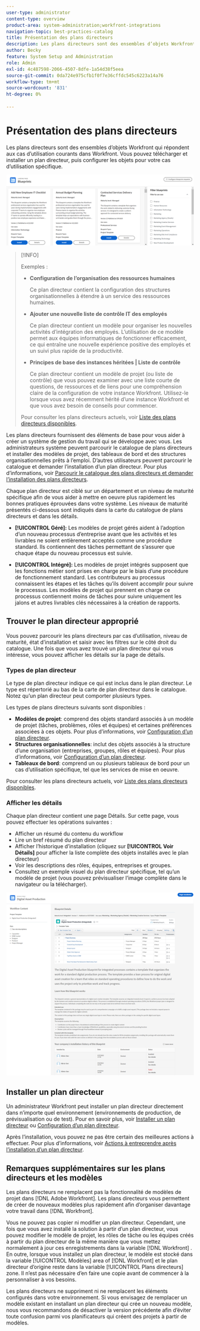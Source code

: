 ```yaml
---
user-type: administrator
content-type: overview
product-area: system-administration;workfront-integrations
navigation-topic: best-practices-catalog
title: Présentation des plans directeurs
description: Les plans directeurs sont des ensembles d’objets Workfront qui répondent aux cas d’utilisation courants dans Workfront. Vous pouvez télécharger et installer un plan directeur, puis configurer les objets pour votre cas d’utilisation spécifique.
author: Becky
feature: System Setup and Administration
role: Admin
exl-id: 4c487598-2066-4507-8dfe-1a54d38f5eea
source-git-commit: 0da724e975cfb1f0f7e36cffdc545c6223a14a76
workflow-type: tm+mt
source-wordcount: '831'
ht-degree: 0%

---
```


# Présentation des plans directeurs

<!--Audited: 01/2024-->

Les plans directeurs sont des ensembles d’objets Workfront qui répondent aux cas d’utilisation courants dans Workfront. Vous pouvez télécharger et installer un plan directeur, puis configurer les objets pour votre cas d’utilisation spécifique.

![](assets/blueprints-main-page-catalog.png)

>[!INFO]
>
>Exemples :
>
>* **Configuration de l’organisation des ressources humaines**
>
>   Ce plan directeur contient la configuration des structures organisationnelles à étendre à un service des ressources humaines.
>
>* **Ajouter une nouvelle liste de contrôle IT des employés**
>
>   Ce plan directeur contient un modèle pour organiser les nouvelles activités d’intégration des employés. L’utilisation de ce modèle permet aux équipes informatiques de fonctionner efficacement, ce qui entraîne une nouvelle expérience positive des employés et un suivi plus rapide de la productivité.
>
>* **Principes de base des instances héritées | Liste de contrôle**
>
>    Ce plan directeur contient un modèle de projet (ou liste de contrôle) que vous pouvez examiner avec une liste courte de questions, de ressources et de liens pour une compréhension claire de la configuration de votre instance Workfront. Utilisez-le lorsque vous avez récemment hérité d’une instance Workfront et que vous avez besoin de conseils pour commencer.
>
>Pour consulter les plans directeurs actuels, voir [Liste des plans directeurs disponibles](/help/quicksilver/administration-and-setup/blueprints/list-of-available-blueprints.md).


Les plans directeurs fournissent des éléments de base pour vous aider à créer un système de gestion du travail qui se développe avec vous. Les administrateurs système peuvent parcourir le catalogue de plans directeurs et installer des modèles de projet, des tableaux de bord et des structures organisationnelles prêts à l’emploi. D’autres utilisateurs peuvent parcourir le catalogue et demander l’installation d’un plan directeur. Pour plus d’informations, voir [Parcourir le catalogue des plans directeurs et demander l’installation des plans directeurs](../../administration-and-setup/blueprints/browse-catalog.md).

Chaque plan directeur est ciblé sur un département et un niveau de maturité spécifique afin de vous aider à mettre en oeuvre plus rapidement les bonnes pratiques éprouvées dans votre système. Les niveaux de maturité présentés ci-dessous sont indiqués dans la carte du catalogue de plans directeurs et dans les détails.

* **[!UICONTROL Géré]:** Les modèles de projet gérés aident à l’adoption d’un nouveau processus d’entreprise avant que les activités et les livrables ne soient entièrement acceptés comme une procédure standard. Ils contiennent des tâches permettant de s’assurer que chaque étape du nouveau processus est suivie.

* **[!UICONTROL Intégré]:** Les modèles de projet intégrés supposent que les fonctions métier sont prises en charge par le biais d’une procédure de fonctionnement standard. Les contributeurs au processus connaissent les étapes et les tâches qu’ils doivent accomplir pour suivre le processus. Les modèles de projet qui prennent en charge ce processus contiennent moins de tâches pour suivre uniquement les jalons et autres livrables clés nécessaires à la création de rapports.

## Trouver le plan directeur approprié

Vous pouvez parcourir les plans directeurs par cas d’utilisation, niveau de maturité, état d’installation et saisir avec les filtres sur le côté droit du catalogue. Une fois que vous avez trouvé un plan directeur qui vous intéresse, vous pouvez afficher les détails sur la page de détails.

### Types de plan directeur

Le type de plan directeur indique ce qui est inclus dans le plan directeur. Le type est répertorié au bas de la carte de plan directeur dans le catalogue. Notez qu’un plan directeur peut comporter plusieurs types.

Les types de plans directeurs suivants sont disponibles :

* **Modèles de projet**: comprend des objets standard associés à un modèle de projet (tâches, problèmes, rôles et équipes) et certaines préférences associées à ces objets. Pour plus d’informations, voir [Configuration d’un plan directeur](../../administration-and-setup/blueprints/configure-template-package.md).
* **Structures organisationnelles**: inclut des objets associés à la structure d’une organisation (entreprises, groupes, rôles et équipes). Pour plus d’informations, voir [Configuration d’un plan directeur](../../administration-and-setup/blueprints/configure-template-package.md).
* **Tableaux de bord**: comprend un ou plusieurs tableaux de bord pour un cas d’utilisation spécifique, tel que les services de mise en oeuvre.
<!--
* Request queues: Includes one or more projects configured as request queues.
* Custom forms: Includes custom forms attached to another object type, such as a project or portfolio.
* Setup features: Includes one or more elements that are configured in the Setup area of Workfront, such as layout templates.
-->

Pour consulter les plans directeurs actuels, voir [Liste des plans directeurs disponibles](/help/quicksilver/administration-and-setup/blueprints/list-of-available-blueprints.md).

### Afficher les détails

Chaque plan directeur contient une page Détails. Sur cette page, vous pouvez effectuer les opérations suivantes :

* Afficher un résumé du contenu du workflow
* Lire un bref résumé du plan directeur
* Afficher l’historique d’installation (cliquez sur **[!UICONTROL Voir Détails]** pour afficher la liste complète des objets installés avec le plan directeur)
* Voir les descriptions des rôles, équipes, entreprises et groupes.
* Consultez un exemple visuel du plan directeur spécifique, tel qu’un modèle de projet (vous pouvez prévisualiser l’image complète dans le navigateur ou la télécharger).

![[!UICONTROL Détails du plan directeur] page](assets/blueprint-details-page-2022.png)

## Installer un plan directeur

Un administrateur Workfront peut installer un plan directeur directement dans n’importe quel environnement (environnements de production, de prévisualisation ou de test). Pour en savoir plus, voir [Installer un plan directeur](../../administration-and-setup/blueprints/blueprints-install.md) ou [Configuration d’un plan directeur](../../administration-and-setup/blueprints/configure-template-package.md).

Après l’installation, vous pouvez ne pas être certain des meilleures actions à effectuer. Pour plus d’informations, voir [Actions à entreprendre après l’installation d’un plan directeur](../../administration-and-setup/blueprints/best-next-actions-after-install.md).

## Remarques supplémentaires sur les plans directeurs et les modèles

Les plans directeurs ne remplacent pas la fonctionnalité de modèles de projet dans [!DNL Adobe Workfront]. Les plans directeurs vous permettent de créer de nouveaux modèles plus rapidement afin d’organiser davantage votre travail dans [!DNL Workfront].

Vous ne pouvez pas copier ni modifier un plan directeur. Cependant, une fois que vous avez installé la solution à partir d’un plan directeur, vous pouvez modifier le modèle de projet, les rôles de tâche ou les équipes créés à partir du plan directeur de la même manière que vous mettez normalement à jour ces enregistrements dans la variable [!DNL Workfront] . En outre, lorsque vous installez un plan directeur, le modèle est stocké dans la variable [!UICONTROL Modèles] area of [!DNL Workfront] et le plan directeur d’origine reste dans la variable [!UICONTROL Plans directeurs] zone. Il n’est pas nécessaire d’en faire une copie avant de commencer à la personnaliser à vos besoins.

Les plans directeurs ne suppriment ni ne remplacent les éléments configurés dans votre environnement. Si vous envisagez de remplacer un modèle existant en installant un plan directeur qui crée un nouveau modèle, nous vous recommandons de désactiver la version précédente afin d’éviter toute confusion parmi vos planificateurs qui créent des projets à partir de modèles.
